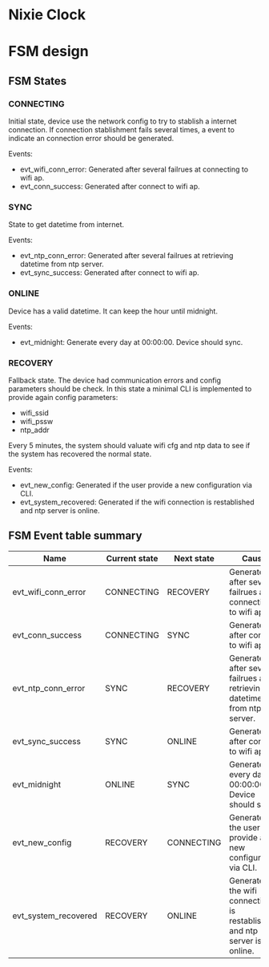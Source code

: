 # Nixie Clock

# FSM design

## FSM States

### CONNECTING

Initial state, device use the network config to try to stablish a internet connection.
If connection stablishment fails several times, a event to indicate an connection error should be generated.

Events:

 - evt_wifi_conn_error: Generated after several failrues at connecting to wifi ap.
 - evt_conn_success: Generated after connect to wifi ap.

### SYNC

State to get datetime from internet.

Events:

 - evt_ntp_conn_error: Generated after several failrues at retrieving datetime from ntp server.
 - evt_sync_success: Generated after connect to wifi ap.

### ONLINE

Device has a valid datetime. It can keep the hour until midnight.

Events:

- evt_midnight: Generate every day at 00:00:00. Device should sync.

### RECOVERY

Fallback state. The device had communication errors and config parameters should be check. In this state a minimal CLI is implemented to provide again config parameters:

- wifi_ssid
- wifi_pssw
- ntp_addr

Every 5 minutes, the system should valuate wifi cfg and ntp data to see if the system has recovered the normal state.

Events:

 - evt_new_config: Generated if the user provide a new configuration via CLI.
 - evt_system_recovered: Generated if the wifi connection is restablished and ntp server is online.

## FSM Event table summary

| Name | Current state | Next state | Cause |
| --- | --- | --- | --- |
| evt_wifi_conn_error | CONNECTING | RECOVERY |Generated after several failrues at connecting to wifi ap. |
| evt_conn_success | CONNECTING | SYNC | Generated after connect to wifi ap. |
| evt_ntp_conn_error | SYNC | RECOVERY | Generated after several failrues at retrieving datetime from ntp server. |
| evt_sync_success | SYNC | ONLINE | Generated after connect to wifi ap. |
| evt_midnight | ONLINE | SYNC | Generate every day at 00:00:00. Device should sync. |
| evt_new_config | RECOVERY | CONNECTING | Generated if the user provide a new configuration via CLI. |
| evt_system_recovered | RECOVERY | ONLINE | Generated if the wifi connection is restablished and ntp server is online. |
